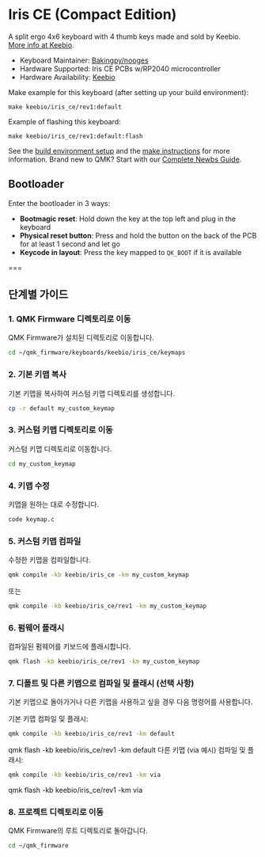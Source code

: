 # Iris CE (Compact Edition)

A split ergo 4x6 keyboard with 4 thumb keys made and sold by Keebio. [More info at Keebio](https://keeb.io).

* Keyboard Maintainer: [Bakingpy/nooges](https://github.com/nooges)
* Hardware Supported: Iris CE PCBs w/RP2040 microcontroller
* Hardware Availability: [Keebio](https://keeb.io)

Make example for this keyboard (after setting up your build environment):

    make keebio/iris_ce/rev1:default

Example of flashing this keyboard:

    make keebio/iris_ce/rev1:default:flash

See the [build environment setup](https://docs.qmk.fm/#/getting_started_build_tools) and the [make instructions](https://docs.qmk.fm/#/getting_started_make_guide) for more information. Brand new to QMK? Start with our [Complete Newbs Guide](https://docs.qmk.fm/#/newbs).

## Bootloader

Enter the bootloader in 3 ways:

* **Bootmagic reset**: Hold down the key at the top left and plug in the keyboard
* **Physical reset button**: Press and hold the button on the back of the PCB for at least 1 second and let go
* **Keycode in layout**: Press the key mapped to `QK_BOOT` if it is available

===

## 단계별 가이드

### 1. QMK Firmware 디렉토리로 이동

QMK Firmware가 설치된 디렉토리로 이동합니다.
```bash
cd ~/qmk_firmware/keyboards/keebio/iris_ce/keymaps
```
### 2. 기본 키맵 복사
기본 키맵을 복사하여 커스텀 키맵 디렉토리를 생성합니다.

```bash
cp -r default my_custom_keymap
```
### 3. 커스텀 키맵 디렉토리로 이동
커스텀 키맵 디렉토리로 이동합니다.

```bash
cd my_custom_keymap
```
### 4. 키맵 수정
키맵을 원하는 대로 수정합니다.

```bash
code keymap.c
```
### 5. 커스텀 키맵 컴파일
수정한 키맵을 컴파일합니다.

```bash
qmk compile -kb keebio/iris_ce -km my_custom_keymap
```
또는

```bash
qmk compile -kb keebio/iris_ce/rev1 -km my_custom_keymap
```
### 6. 펌웨어 플래시
컴파일된 펌웨어를 키보드에 플래시합니다.

```bash
qmk flash -kb keebio/iris_ce/rev1 -km my_custom_keymap
```
### 7. 디폴트 및 다른 키맵으로 컴파일 및 플래시 (선택 사항)
기본 키맵으로 돌아가거나 다른 키맵을 사용하고 싶을 경우 다음 명령어를 사용합니다.

기본 키맵 컴파일 및 플래시:

```bash
qmk compile -kb keebio/iris_ce/rev1 -km default
```
qmk flash -kb keebio/iris_ce/rev1 -km default
다른 키맵 (via 예시) 컴파일 및 플래시:

```bash
qmk compile -kb keebio/iris_ce/rev1 -km via
```
qmk flash -kb keebio/iris_ce/rev1 -km via
### 8. 프로젝트 디렉토리로 이동
QMK Firmware의 루트 디렉토리로 돌아갑니다.

```bash
cd ~/qmk_firmware
```
